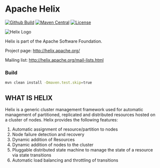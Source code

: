 <!---
Licensed to the Apache Software Foundation (ASF) under one
or more contributor license agreements.  See the NOTICE file
distributed with this work for additional information
regarding copyright ownership.  The ASF licenses this file
to you under the Apache License, Version 2.0 (the
"License"); you may not use this file except in compliance
with the License.  You may obtain a copy of the License at

  http://www.apache.org/licenses/LICENSE-2.0

Unless required by applicable law or agreed to in writing,
software distributed under the License is distributed on an
"AS IS" BASIS, WITHOUT WARRANTIES OR CONDITIONS OF ANY
KIND, either express or implied.  See the License for the
specific language governing permissions and limitations
under the License.
-->

# Apache Helix

[![Github Build](https://github.com/apache/helix/workflows/build/badge.svg)](https://github.com/apache/helix/actions?query=workflow%3Abuild)
[![Maven Central](https://img.shields.io/maven-central/v/org.apache.helix/helix)](https://helix.apache.org)
[![License](https://img.shields.io/github/license/apache/helix)](http://www.apache.org/licenses/LICENSE-2.0.txt)

![Helix Logo](https://helix.apache.org/images/helix-logo.jpg)

Helix is part of the Apache Software Foundation. 

Project page: http://helix.apache.org/

Mailing list: http://helix.apache.org/mail-lists.html

### Build

```bash
mvn clean install -Dmaven.test.skip=true
```

## WHAT IS HELIX

Helix is a generic cluster management framework used for automatic management of partitioned, replicated and distributed resources hosted on a cluster of nodes. Helix provides the following features: 

1. Automatic assignment of resource/partition to nodes
2. Node failure detection and recovery
3. Dynamic addition of Resources 
4. Dynamic addition of nodes to the cluster
5. Pluggable distributed state machine to manage the state of a resource via state transitions
6. Automatic load balancing and throttling of transitions 
